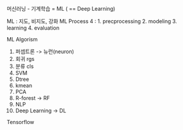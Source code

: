 머신러닝 - 기계학습 = ML ( == Deep Learning)

ML : 지도, 비지도, 강화
ML Process 4 :
    1. precprocessing
    2. modeling
    3. learning
    4. evaluation

ML Algorism

1. 퍼셉트론 -> 뉴런(neuron)
2. 회귀 rgs
3. 분류 cls
4. SVM
5. Dtree
6. kmean
7. PCA
8. R-forest -> RF
9. NLP
10. Deep Learning -> DL

Tensorflow